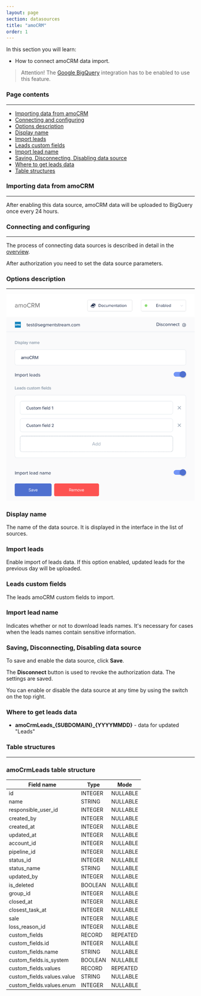 ```yaml
---
layout: page
section: datasources
title: "amoCRM"
order: 1
---
```


In this section you will learn:
* How to connect amoCRM data import.

> Attention! The [Google BigQuery](/integrations/google-bigquery) integration has to be enabled to use this feature.

### Page contents
------
<ul class="page-navigation">
  <li><a href="#importing-data">Importing data from amoCRM</a></li>
  <li><a href="#connecting-and-configuring">Connecting and configuring</a></li>
  <li><a href="#options-description">Options description</a></li>
  <li><a href="#display-name">Display name</a></li>
  <li><a href="#import-leads">Import leads</a></li>
  <li><a href="#leads-custom-fields">Leads custom fields</a></li>
  <li><a href="#import-lead-name">Import lead name</a></li>
  <li><a href="#saving-disconnecting-disabling">Saving, Disconnecting, Disabling data source</a></li>
  <li><a href="#where-to-get-leads-data">Where to get leads data</a></li>
  <li><a href="#table-structures">Table structures</a></li>
</ul>

### <a name="importing-data"></a>Importing data from amoCRM
------

After enabling this data source, amoCRM data will be uploaded to BigQuery once every 24 hours.

### <a name="connecting-and-configuring"></a>Connecting and configuring
------

The process of connecting data sources is described in detail in the [overview](/datasources/index).

After authorization you need to set the data source parameters.

### <a name="options-description"></a>Options description
------
![](/img/amocrm.png)

### <a name="display-name"></a>Display name
The name of the data source. It is displayed in the interface in the list of sources.

### <a name="import-leads"></a>Import leads
Enable import of leads data. If this option enabled, updated leads for the previous day will be uploaded.

### <a name="leads-custom-fields"></a>Leads custom fields
The leads amoCRM custom fields to import.

### <a name="import-lead-name"></a>Import lead name
Indicates whether or not to download leads names.
It's necessary for cases when the leads names contain sensitive information.

### <a name="saving-disconnecting-disabling"></a>Saving, Disconnecting, Disabling data source
To save and enable the data source, click **Save**.

The **Disconnect** button is used to revoke the authorization data. The settings are saved.

You can enable or disable the data source at any time by using the switch on the top right.

### <a name="where-to-get-leads-data"></a>Where to get leads data
- **amoCrmLeads_{SUBDOMAIN}_{YYYYMMDD}** - data for updated "Leads"

### <a name="table-structures"></a>Table structures
------

### amoCrmLeads table structure

Field name | Type | Mode
--- | --- | ---
id | INTEGER | NULLABLE
name | STRING  | NULLABLE
responsible_user_id | INTEGER | NULLABLE
created_by | INTEGER | NULLABLE
created_at | INTEGER | NULLABLE
updated_at | INTEGER | NULLABLE
account_id | INTEGER | NULLABLE
pipeline_id | INTEGER | NULLABLE
status_id | INTEGER | NULLABLE
status_name | STRING | NULLABLE
updated_by | INTEGER | NULLABLE
is_deleted | BOOLEAN | NULLABLE
group_id | INTEGER | NULLABLE
closed_at | INTEGER | NULLABLE
closest_task_at | INTEGER | NULLABLE
sale | INTEGER | NULLABLE
loss_reason_id | INTEGER | NULLABLE
custom_fields | RECORD  | REPEATED
custom_fields.id | INTEGER | NULLABLE
custom_fields.name | STRING  | NULLABLE
custom_fields.is_system | BOOLEAN | NULLABLE
custom_fields.values | RECORD  | REPEATED
custom_fields.values.value | STRING  | NULLABLE
custom_fields.values.enum | INTEGER | NULLABLE
